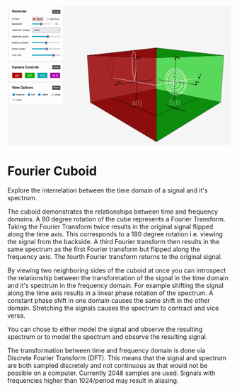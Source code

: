 ![Screenshot of the app](preview.png)


# Fourier Cuboid

Explore the interrelation between the time domain of a signal and it's spectrum.

The cuboid demonstrates the relationships between time and frequency domains. A 90 degree rotation of the cube represents a Fourier Transform. Taking the Fourier Transform twice results in the original signal flipped along the time axis. This corresponds to a 180 degree rotation i.e. viewing the signal from the backside. A third Fourier transform then results in the same spectrum as the first Fourier transform but flipped along the frequency axis. The fourth Fourier transform returns to the original signal.

By viewing two neighboring sides of the cuboid at once you can introspect the relationship between the transformation of the signal in the time domain and it's spectrum in the frequency domain. For example shifting the signal along the time axis results in a linear phase rotation of the spectrum. A constant phase shift in one domain causes the same shift in the other domain. Stretching the signals causes the spectrum to contract and vice versa.

You can chose to either model the signal and observe the resulting spectrum or to model the spectrum and observe the resulting signal.

The transformation between time and frequency domain is done via Discrete Fourier Transform (DFT). This means that the signal and spectrum are both sampled discretely and not continuous as that would not be possible on a computer. Currently 2048 samples are used. Signals with frequencies higher than 1024/period may result in aliasing.